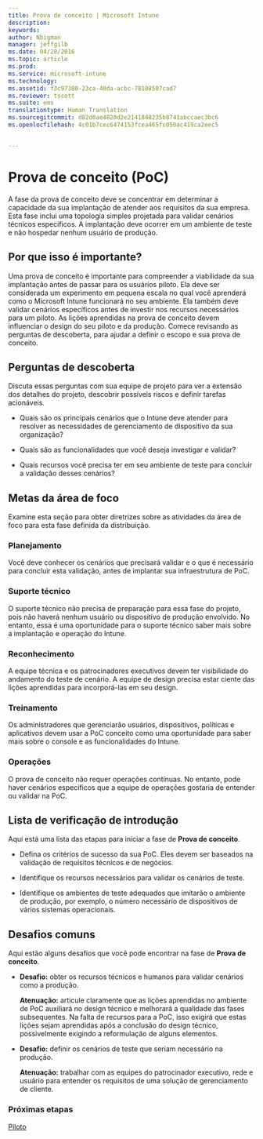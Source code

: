 ```yaml
---
title: Prova de conceito | Microsoft Intune
description: 
keywords: 
author: Nbigman
manager: jeffgilb
ms.date: 04/28/2016
ms.topic: article
ms.prod: 
ms.service: microsoft-intune
ms.technology: 
ms.assetid: f3c97380-23ca-40da-acbc-78108507cad7
ms.reviewer: tscott
ms.suite: ems
translationtype: Human Translation
ms.sourcegitcommit: d82d0ae4820d2e2141848235b8741abccaec3bc6
ms.openlocfilehash: 4c01b7cec6474153fcea465fc050ac419ca2eec5


---
```


# Prova de conceito (PoC)
A fase da prova de conceito deve se concentrar em determinar a capacidade da sua implantação de atender aos requisitos da sua empresa. Esta fase inclui uma topologia simples projetada para validar cenários técnicos específicos.  A implantação deve ocorrer em um ambiente de teste e não hospedar nenhum usuário de produção.

## Por que isso é importante?
Uma prova de conceito é importante para compreender a viabilidade da sua implantação antes de passar para os usuários piloto. Ela deve ser considerada um experimento em pequena escala no qual você aprenderá como o Microsoft Intune funcionará no seu ambiente. Ela também deve validar cenários específicos antes de investir nos recursos necessários para um piloto. As lições aprendidas na prova de conceito devem influenciar o design do seu piloto e da produção.
Comece revisando as perguntas de descoberta, para ajudar a definir o escopo e sua prova de conceito.

## Perguntas de descoberta
Discuta essas perguntas com sua equipe de projeto para ver a extensão dos detalhes do projeto, descobrir possíveis riscos e definir tarefas acionáveis.

-   Quais são os principais cenários que o Intune deve atender para resolver as necessidades de gerenciamento de dispositivo da sua organização?

-   Quais são as funcionalidades que você deseja investigar e validar?

-   Quais recursos você precisa ter em seu ambiente de teste para concluir a validação desses cenários?

## Metas da área de foco
Examine esta seção para obter diretrizes sobre as atividades da área de foco para esta fase definida da distribuição.

### Planejamento
Você deve conhecer os cenários que precisará validar e o que é necessário para concluir esta validação, antes de implantar sua infraestrutura de PoC.

### Suporte técnico
O suporte técnico não precisa de preparação para essa fase do projeto, pois não haverá nenhum usuário ou dispositivo de produção envolvido. No entanto, essa é uma oportunidade para o suporte técnico saber mais sobre a implantação e operação do Intune.

### Reconhecimento
A equipe técnica e os patrocinadores executivos devem ter visibilidade do andamento do teste de cenário. A equipe de design precisa estar ciente das lições aprendidas para incorporá-las em seu design.

### Treinamento
Os administradores que gerenciarão usuários, dispositivos, políticas e aplicativos devem usar a PoC conceito como uma oportunidade para saber mais sobre o console e as funcionalidades do Intune.

### Operações
O prova de conceito não requer operações contínuas. No entanto, pode haver cenários específicos que a equipe de operações gostaria de entender ou validar na PoC.

## Lista de verificação de introdução
Aqui está uma lista das etapas para iniciar a fase de **Prova de conceito**.

-   Defina os critérios de sucesso da sua PoC. Eles devem ser baseados na validação de requisitos técnicos e de negócios.

-   Identifique os recursos necessários para validar os cenários de teste.

-   Identifique os ambientes de teste adequados que imitarão o ambiente de produção, por exemplo, o número necessário de dispositivos de vários sistemas operacionais.

## Desafios comuns
Aqui estão alguns desafios que você pode encontrar na fase de **Prova de conceito**.

-   **Desafio:** obter os recursos técnicos e humanos para validar cenários como a produção.

    **Atenuação:** articule claramente que as lições aprendidas no ambiente de PoC auxiliará no design técnico e melhorará a qualidade das fases subsequentes. Na falta de recursos para a PoC, isso exigirá que estas lições sejam aprendidas após a conclusão do design técnico, possivelmente exigindo a reformulação de alguns elementos.

-   **Desafio:** definir os cenários de teste que seriam necessário na produção.

    **Atenuação:** trabalhar com as equipes do patrocinador executivo, rede e usuário para entender os requisitos de uma solução de gerenciamento de cliente.

### Próximas etapas
[Piloto](pilot.md)



<!--HONumber=Jun16_HO4-->


